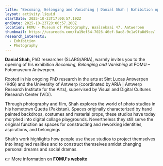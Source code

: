 ```yaml
---
title: "Becoming, Belonging and Vanishing | Danial Shah | Exhibition opening "
layout: activity.liquid
startDate: 2025-10-23T17:00:57.192Z
endDate: 2025-10-23T20:00:57.200Z
location: FOMU - Museum of Photography, Waalsekaai 47, Antwerpen
thumbnail: https://ucarecdn.com/fa19ef54-7026-46ef-8ac8-9c1a9fa8d9ce/
research_interests:
  - Exhibition
  - Photography
---
```

**Danial Shah**, PhD researcher (SLARG/ARIA), warmly invites you to the opening of his exhibition *Becoming, Belonging and Vanishing* at FOMU – Fotomuseum Antwerpen.

Rooted in his ongoing PhD research in the arts at Sint Lucas Antwerpen (KdG) and the University of Antwerp (coordinated by ARIA | Antwerp Research Institute for the Arts), supervised by Visual and Digital Cultures Research Center (ViDi). 

Through photography and film, Shah explores the world of photo studios in his hometown Quetta (Pakistan). Spaces originally characterized by hand painted backdrops, costumes and material props, these studios have today morphed into digital collage playgrounds. Nevertheless they still serve the original function as spaces for constructing and reworking identities, aspirations, and belongings.  

Shah’s work highlights how people use these studios to project themselves into imagined realities and to construct themselves amidst changing personal dreams and social dramas. 

👉 More information on **[FOMU's website](https://fomu.be/en/exhibitions/danial-shah-visions-of-becoming-and-belonging)**